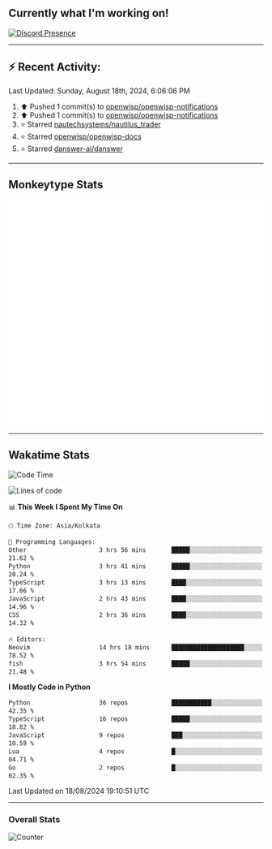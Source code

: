 ## Currently what I'm working on!
[![Discord Presence](https://lanyard.cnrad.dev/api/534981034400284712)](https://discord.com/users/534981034400284712)

---

## :zap: Recent Activity:
<!--RECENT_ACTIVITY:last_update-->
Last Updated: Sunday, August 18th, 2024, 6:06:06 PM
<!--RECENT_ACTIVITY:last_update_end-->
<!--RECENT_ACTIVITY:start-->
1. ⬆️ Pushed 1 commit(s) to [openwisp/openwisp-notifications](https://github.com/openwisp/openwisp-notifications)<br>
2. ⬆️ Pushed 1 commit(s) to [openwisp/openwisp-notifications](https://github.com/openwisp/openwisp-notifications)<br>
3. ⭐ Starred [nautechsystems/nautilus_trader](https://github.com/nautechsystems/nautilus_trader)<br>
4. ⭐ Starred [openwisp/openwisp-docs](https://github.com/openwisp/openwisp-docs)<br>
5. ⭐ Starred [danswer-ai/danswer](https://github.com/danswer-ai/danswer)<br>
<!--RECENT_ACTIVITY:end-->

---

## Monkeytype Stats
<a href="https://monkeytype.com/profile/dhanus">
  <img src="https://raw.githubusercontent.com/Dhanus3133/Dhanus3133/monkeytype/monkeytype-lb.svg" alt="Monkeytype Profile" />
</a>

---

## Wakatime Stats
<!--START_SECTION:waka-->
![Code Time](http://img.shields.io/badge/Code%20Time-2%2C094%20hrs%2047%20mins-blue)

![Lines of code](https://img.shields.io/badge/From%20Hello%20World%20I%27ve%20Written-5.8%20million%20lines%20of%20code-blue)

📊 **This Week I Spent My Time On** 

```text
🕑︎ Time Zone: Asia/Kolkata

💬 Programming Languages: 
Other                    3 hrs 56 mins       █████░░░░░░░░░░░░░░░░░░░░   21.62 % 
Python                   3 hrs 41 mins       █████░░░░░░░░░░░░░░░░░░░░   20.24 % 
TypeScript               3 hrs 13 mins       ████░░░░░░░░░░░░░░░░░░░░░   17.66 % 
JavaScript               2 hrs 43 mins       ████░░░░░░░░░░░░░░░░░░░░░   14.96 % 
CSS                      2 hrs 36 mins       ████░░░░░░░░░░░░░░░░░░░░░   14.32 % 

🔥 Editors: 
Neovim                   14 hrs 18 mins      ████████████████████░░░░░   78.52 % 
fish                     3 hrs 54 mins       █████░░░░░░░░░░░░░░░░░░░░   21.48 % 
```

**I Mostly Code in Python** 

```text
Python                   36 repos            ███████████░░░░░░░░░░░░░░   42.35 % 
TypeScript               16 repos            █████░░░░░░░░░░░░░░░░░░░░   18.82 % 
JavaScript               9 repos             ███░░░░░░░░░░░░░░░░░░░░░░   10.59 % 
Lua                      4 repos             █░░░░░░░░░░░░░░░░░░░░░░░░   04.71 % 
Go                       2 repos             █░░░░░░░░░░░░░░░░░░░░░░░░   02.35 % 
```




 Last Updated on 18/08/2024 19:10:51 UTC
<!--END_SECTION:waka-->
---

### Overall Stats

<img src="https://moe-counter.glitch.me/get/@Dhanus3133?theme=asoul" alt="Counter" />
